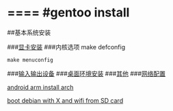 ====
#gentoo install
====
##基本系统安装

###[显卡安装](https://wiki.gentoo.org/wiki/Intel)
###内核选项
    make defconfig
  
    make menuconfig
  

###[输入输出设备](https://wiki.gentoo.org/wiki/Synaptics)
###[桌面环境安装](https://wiki.gentoo.org/wiki/Evdev)
###[其他](https://wiki.gentoo.org/wiki/X_server)
###[网络配置](https://wiki.gentoo.org/wiki/NetworkManager)


[android arm install arch](http://archlinuxarm.org/forum/viewtopic.php?f=27&t=1361&start=40)

[boot debian with X and wifi from SD card](http://forum.xda-developers.com/showthread.php?t=631389)
